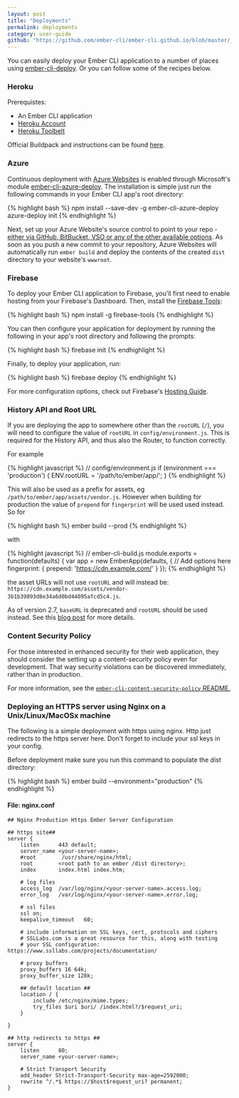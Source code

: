 ```yaml
---
layout: post
title: "Deployments"
permalink: deployments
category: user-guide
github: "https://github.com/ember-cli/ember-cli.github.io/blob/master/_posts/2013-04-04-deployments.md"
---
```


You can easily deploy your Ember CLI application to a number of places using
[ember-cli-deploy](http://ember-cli-deploy.com/). Or you can follow some of the
recipes below.

### Heroku

Prerequistes:

- An Ember CLI application
- [Heroku Account](https://www.heroku.com)
- [Heroku Toolbelt](https://toolbelt.heroku.com)

Official Buildpack and instructions can be found [here](https://github.com/heroku/heroku-buildpack-ember-cli).

### Azure

Continuous deployment with [Azure Websites](http://www.azure.com) is enabled
through Microsoft's module
[ember-cli-azure-deploy](https://github.com/felixrieseberg/ember-cli-azure-deploy).
The installation is simple just run the following commands in your Ember CLI
app's root directory:

{% highlight bash %}
npm install --save-dev -g ember-cli-azure-deploy
azure-deploy init
{% endhighlight %}

Next, set up your Azure Website's source control to point to your repo -
[either via GitHub, BitBucket, VSO or any of the other available
options](http://azure.microsoft.com/en-us/documentation/articles/web-sites-publish-source-control/#Step4).
As soon as you push a new commit to your repository, Azure Websites will
automatically run `ember build` and deploy the contents of the created `dist`
directory to your website's `wwwroot`.

### Firebase

To deploy your Ember CLI application to Firebase, you'll first need to enable
hosting from your Firebase's Dashboard. Then, install the [Firebase
Tools](https://github.com/firebase/firebase-tools):

{% highlight bash %}
npm install -g firebase-tools
{% endhighlight %}

You can then configure your application for deployment by running the following
in your app's root directory and following the prompts:

{% highlight bash %}
firebase init
{% endhighlight %}

Finally, to deploy your application, run:

{% highlight bash %}
firebase deploy
{% endhighlight %}

For more configuration options, check out Firebase's [Hosting
Guide](https://www.firebase.com/docs/hosting/guide/).

### History API and Root URL

If you are deploying the app to somewhere other than the `rootURL` (`/`),
you will need to configure the value of `rootURL` in `config/environment.js`.
This is required for the History API, and thus also the Router, to function correctly.

For example

{% highlight javascript %}
// config/environment.js
if (environment === 'production') {
  ENV.rootURL = '/path/to/ember/app/';
}
{% endhighlight %}

This will also be used as a prefix for assets, eg `/path/to/ember/app/assets/vendor.js`. However when
building for production the value of `prepend` for `fingerprint` will be used used instead. So for

{% highlight bash %}
ember build --prod
{% endhighlight %}

with

{% highlight javascript %}
// ember-cli-build.js
module.exports = function(defaults) {
  var app = new EmberApp(defaults, {
    // Add options here
    fingerprint: {
      prepend: 'https://cdn.example.com/'
    }
  });
{% endhighlight %}

the asset URLs will not use `rootURL` and will instead be:
`https://cdn.example.com/assets/vendor-3b1b39893d8e34a6d0bd44095afcd5c4.js`.

As of version 2.7, `baseURL` is deprecated and `rootURL` should be used
instead. See this [blog post](http://emberjs.com/blog/2016/04/28/baseURL.html)
for more details.

### Content Security Policy

For those interested in enhanced security for their web application, they
should consider the setting up a content-security policy even for development.
That way security violations can be discovered immediately, rather than in
production.

For more information, see the [`ember-cli-content-security-policy` README.]( https://github.com/rwjblue/ember-cli-content-security-policy)

### Deploying an HTTPS server using Nginx on a Unix/Linux/MacOSx machine

The following is a simple deployment with https using nginx.  Http just
redirects to the https server here.  Don't forget to include your ssl keys in
your config.

Before deployment make sure you run this command to populate the dist directory:

{% highlight bash %}
ember build --environment="production"
{% endhighlight %}

#### File: nginx.conf

    ## Nginx Production Https Ember Server Configuration

    ## https site##
    server {
        listen      443 default;
        server_name <your-server-name>;
        #root        /usr/share/nginx/html;
        root        <root path to an ember /dist directory>;
        index       index.html index.htm;

        # log files
        access_log  /var/log/nginx/<your-server-name>.access.log;
        error_log   /var/log/nginx/<your-server-name>.error.log;

        # ssl files
        ssl on;
        keepalive_timeout   60;

        # include information on SSL keys, cert, protocols and ciphers
        # SSLLabs.com is a great resource for this, along with testing
        # your SSL configuration: https://www.ssllabs.com/projects/documentation/

        # proxy buffers
        proxy_buffers 16 64k;
        proxy_buffer_size 128k;

        ## default location ##
        location / {
            include /etc/nginx/mime.types;
            try_files $uri $uri/ /index.html?/$request_uri;
        }

    }

    ## http redirects to https ##
    server {
        listen      80;
        server_name <your-server-name>;

        # Strict Transport Security
        add_header Strict-Transport-Security max-age=2592000;
        rewrite ^/.*$ https://$host$request_uri? permanent;
    }
